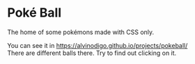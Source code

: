 # Poké Ball
The home of some pokémons made with CSS only.

You can see it in https://alvinodigo.github.io/projects/pokeball/  
There are different balls there. Try to find out clicking on it.
